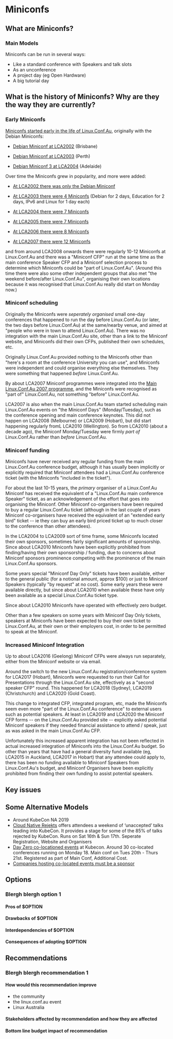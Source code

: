 # Miniconfs 

## What are Miniconfs? 

### Main Models

Miniconfs can be run in several ways:

* Like a standard conference with Speakers and talk slots
* As an unconference
* A project day (eg Open Hardware) 
* A big tutorial day

## What is the history of Miniconfs? Why are they the way they are currently? 

### Early Miniconfs

[Miniconfs started early in the life of
Linux.Conf.Au](https://en.wikipedia.org/wiki/Linux.conf.au#Miniconfs),
originally with the Debian Miniconfs:

*   [Debian Miniconf at LCA2002](https://www.debian.org/events/2002/0204-linuxconf) (Brisbane)

*   [Debian Miniconf at LCA2003](https://www.debian.org/events/2003/0120-linuxconf) (Perth)

*   [Debian Miniconf 3 at LCA2004](https://lists.debian.org/debian-devel/2003/04/msg02160.html) (Adelaide)

Over time the Miniconfs grew in popularity, and more were added:

*   [At LCA2002 there was only the Debian Miniconf](https://web.archive.org/web/20020203020052/http://www.linux.conf.au/index.html)

*   [At LCA2003 there were 4 Miniconfs](https://web.archive.org/web/20030207105111/http://linux.conf.au/programme.html) (Debian for 2 days, Education for 2 days, IPv6 and Linux for 1 day each)

*   [At LCA2004 there were 7 Miniconfs](https://web.archive.org/web/20040404053744/http://www.linux.conf.au/miniconf.cgi)

*   [At LCA2005 there were 7 Miniconfs](https://web.archive.org/web/20050206030713/http://linux.conf.au/miniconfs.php)

*   [At LCA2006 there were 8 Miniconfs](https://web.archive.org/web/20060202020629/http://linux.conf.au/miniconfs.php)

*   [At LCA2007 there were 12 Miniconfs](https://web.archive.org/web/20070208201816/http://lca2007.linux.org.au/Miniconfs)

and from around LCA2008 onwards there were regularly 10-12 Miniconfs at
Linux.Conf.Au and there was a "Miniconf CFP" run at the same time as
the main conference Speaker CFP and a Miniconf selection process to
determine which Miniconfs could be "part of Linux.Conf.Au".  (Around
this time there were also some other independent groups that also met
"the weekend before/after Linux.Conf.Au", organising their own locations
because it was recognised that Linux.Conf.Au really did start on Monday
now.)

### Miniconf scheduling

Originally the Miniconfs were *seperately organised* small
one-day conferences that happened to run the day before Linux.Conf.Au
(or later, the two days before Linux.Conf.Au) at the same/nearby venue,
and aimed at "people who were in town to attend Linux.Conf.Au).  There
was no integration with the main Linux.Conf.Au site, other than a link to
the Miniconf website, and Miniconfs did their own CFPs, published their
own schedules, etc.

Originally Linux.Conf.Au provided nothing to the Miniconfs other than
"here's a room at the conference University you can use", and Miniconfs
were independent and could organise everything else themselves.  They
were something that happened *before* Linux.Conf.Au.

By about LCA2007 Miniconf programmes were integrated into the [Main
Linux.Conf.Au 2007
programme](https://web.archive.org/web/20070202235931/http://lca2007.linux.org.au/Programme#head-7c55d4e2eb375b362533e06eeb559d2c68271869),
and the Miniconfs were recognised as "part of" Linux.Conf.Au, not
something "before" Linux.Conf.Au.

LCA2007 is also when the main Linux.Conf.Au team started scheduling
main Linux.Conf.Au events on "the Miniconf Days" (Monday/Tuesday),
such as the conference opening and main conference keynotes.  This
did not happen on LCA2008 (Melbourne) or LCA2009 (Hobart), but did
start happening regularly fromL LCA2010 (Wellington).  So from LCA2010
(about a decade ago), the Miniconf Monday/Tuesday were firmly *part of*
Linux.Conf.Au rather than *before* Linux.Conf.Au.


### Miniconf funding

Miniconfs have never received any regular funding from the main
Linux.Conf.Au conference budget, although it has usually been
implicitly or explicitly required that Miniconf attendees had a
Linux.Conf.Au conference ticket (with the Miniconfs "included in
the ticket").

For about the last 10-15 years, the *primary* organiser of a
Linux.Conf.Au Miniconf has received the equivalent of a "Linux.Conf.Au
main conference Speaker" ticket, as an acknowledgement of the effort
that goes into organising the Miniconf.  Other Miniconf co-organisers
have been required to buy a regular Linux.Conf.Au ticket (although
in the last couple of years Miniconf co-organisers have received
the equivalent of an "extended early bird" ticket -- ie they can buy
an early bird priced ticket up to much closer to the conference than
other attendees).

In the LCA2004 to LCA2009 sort of time frame, some Miniconfs located
their own sponsors, sometimes fairly significant amounts of sponsorship.
Since about LCA2010 Miniconfs have been explicitly prohibited from
finding/having their own sponsorship / funding, due to concerns about
Miniconf sponsors prominence competing with the prominence of the
main Linux.Conf.Au sponsors.

Some years special "Miniconf Day Only" tickets have been available,
either to the general public (for a notional amount, approx $100)
or just to Miniconf Speakers (typically "by request" at no cost).  Some
early years these were available directly, but since about LCA2010 when
available these have only been available as a special Linux.Conf.Au
ticket type.

Since about LCA2010 Miniconfs have operated with effectively zero budget.

Other than a few speakers on some years with Miniconf Day Only
tickets, speakers at Miniconfs have been expected to buy their own
ticket to Linux.Conf.Au, at their own or their employers cost, in
order to be permitted to speak at the Miniconf.


### Increased Miniconf Integration

Up to about LCA2016 (Geelong) Miniconf CFPs were always run separately,
either from the Miniconf website or via email.

Around the switch to the new Linux.Conf.Au registration/conference
system for LCA2017 (Hobart), Miniconfs were requested to run their
Call for Presentations through the Linux.Conf.Au site, effectively
as a "second speaker CFP" round.  This happened for LCA2018 (Sydney),
LCA2019 (Christchurch) and LCA2020 (Gold Coast).

This change to integrated CFP, integrated program, etc, made the Miniconfs
seem even more "part of the Linux.Conf.Au conference" to external users
such as potential speakers.  At least in LCA2019 and LCA2020 the Miniconf
CFP forms -- on the Linux.Conf.Au provided site -- explicitly asked
potential Miniconf speakers if they needed financial assistance to
attend / speak, just as was asked in the main Linux.Conf.Au CFP.

Unfortunately this increased apparent integration has not been reflected
in actual increased integration of Miniconfs into the Linux.Conf.Au budget.
So other than years that have had a general diversity fund available
(eg, LCA2015 in Auckland, LCA2017 in Hobart) that any attendee could
apply to, there has been no funding available to Miniconf Speakers from
Linux.Conf.Au's budget, and Miniconf Organisers have been explicitly
prohibited from finding their own funding to assist potential speakers.


## Key issues 

## Some Alternative Models

* Around KubeCon NA 2019
 * [Cloud Native Rejekts](https://cloud-native.rejekts.io/) offers attendees a weekend of ‘unaccepted’ talks leading into KubeCon. It provides a stage for some of the 85% of talks rejected by KubeCon. Runs on Sat 16th & Sun 17th. Seperate Registration, Website and Organisers
 * [Day Zero co-locationed events](https://events19.linuxfoundation.org/events/kubecon-cloudnativecon-north-america-2019/co-located-events/) at Kubecon. Around 30 co-located conferences running on Monday 18. Main conf on Tues 20th - Thurs 21st. Registered as part of Main Conf, Additional Cost.
  * [Companies hosting co-located events must be a sponsor](https://events19.linuxfoundation.org/events/kubecon-cloudnativecon-north-america-2019/co-located-best-practices/)

## Options  

### Blergh blergh option 1 

#### Pros of $OPTION

#### Drawbacks of $OPTION 

#### Interdependencies of $OPTION

#### Consequences of adopting $OPTION 

## Recommendations 

### Blergh blergh recommendation 1

#### How would this recommendation improve 

- the community 
- the linux.conf.au event 
- Linux Australia 

#### Stakeholders affected by recommendation and how they are affected

#### Bottom line budget impact of recommendation 

